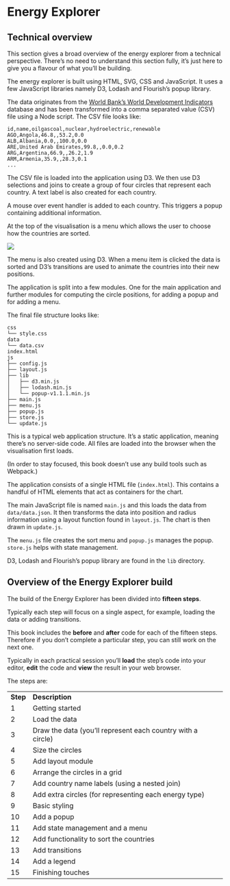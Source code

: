 # Energy Explorer

## Technical overview

This section gives a broad overview of the energy explorer from a technical perspective. There’s no need to understand this section fully, it’s just here to give you a flavour of what you’ll be building.

The energy explorer is built using HTML, SVG, CSS and JavaScript. It uses a few JavaScript libraries namely D3, Lodash and Flourish’s popup library.

The data originates from the [World Bank’s World Development Indicators](http://datatopics.worldbank.org/world-development-indicators/) database and has been transformed into a comma separated value (CSV) file using a Node script. The CSV file looks like:

```
id,name,oilgascoal,nuclear,hydroelectric,renewable
AGO,Angola,46.8,,53.2,0.0
ALB,Albania,0.0,,100.0,0.0
ARE,United Arab Emirates,99.8,,0.0,0.2
ARG,Argentina,66.9,,26.2,1.9
ARM,Armenia,35.9,,28.3,0.1
...
```

The CSV file is loaded into the application using D3. We then use D3 selections and joins to create a group of four circles that represent each country. A text label is also created for each country.

A mouse over event handler is added to each country. This triggers a popup containing additional information.

At the top of the visualisation is a menu which allows the user to choose how the countries are sorted.

![](https://learn.createwithdata.com/wp-content/uploads/2020/08/image-32.png)

The menu is also created using D3. When a menu item is clicked the data is sorted and D3’s transitions are used to animate the countries into their new positions.

The application is split into a few modules. One for the main application and further modules for computing the circle positions, for adding a popup and for adding a menu.

The final file structure looks like:

```
css
└── style.css
data
└── data.csv
index.html
js
├── config.js
├── layout.js
├── lib
│   ├── d3.min.js
│   ├── lodash.min.js
│   └── popup-v1.1.1.min.js
├── main.js
├── menu.js
├── popup.js
├── store.js
└── update.js
```

This is a typical web application structure. It’s a static application, meaning there’s no server-side code. All files are loaded into the browser when the visualisation first loads.

(In order to stay focused, this book doesn’t use any build tools such as Webpack.)

The application consists of a single HTML file (`index.html`). This contains a handful of HTML elements that act as containers for the chart.

The main JavaScript file is named `main.js` and this loads the data from `data/data.json`. It then transforms the data into position and radius information using a layout function found in `layout.js`. The chart is then drawn in `update.js`.

The `menu.js` file creates the sort menu and `popup.js` manages the popup. `store.js` helps with state management.

D3, Lodash and Flourish’s popup library are found in the `lib` directory.

## Overview of the Energy Explorer build

The build of the Energy Explorer has been divided into **fifteen steps**.

Typically each step will focus on a single aspect, for example, loading the data or adding transitions.

This book includes the **before** and **after** code for each of the fifteen steps. Therefore if you don’t complete a particular step, you can still work on the next one.

Typically in each practical session you’ll **load** the step’s code into your editor, **edit** the code and **view** the result in your web browser.

The steps are:

<table class=""><tbody><tr><td><strong>Step</strong></td><td><strong>Description</strong></td></tr><tr><td>1</td><td>Getting started</td></tr><tr><td>2</td><td>Load the data</td></tr><tr><td>3</td><td>Draw the data (you’ll represent each country with a circle)</td></tr><tr><td>4</td><td>Size the circles</td></tr><tr><td>5</td><td>Add layout module</td></tr><tr><td>6</td><td>Arrange the circles in a grid</td></tr><tr><td>7</td><td>Add country name labels (using a nested join)</td></tr><tr><td>8</td><td>Add extra circles (for representing each energy type)</td></tr><tr><td>9</td><td>Basic styling</td></tr><tr><td>10</td><td>Add a popup</td></tr><tr><td>11</td><td>Add state management and a menu</td></tr><tr><td>12</td><td>Add functionality to sort the countries</td></tr><tr><td>13</td><td>Add transitions</td></tr><tr><td>14</td><td>Add a legend</td></tr><tr><td>15</td><td>Finishing touches</td></tr></tbody></table>